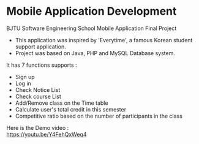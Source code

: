 # Mobile Application Development
BJTU Software Engineering School Mobile Application Final Project</br>

* This application was inspired by 'Everytime', a famous Korean student support application.
* Project was based on Java, PHP and MySQL Database system.

It has 7 functions supports :
* Sign up
* Log in
* Check Notice List
* Check course List
* Add/Remove class on the Time table
* Calculate user's total credit in this semester
* Competitive ratio based on the number of participants in the class</br>

Here is the Demo video :</br>
https://youtu.be/Y4FehQxWeq4
